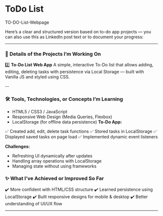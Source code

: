 # ToDo List
TO-DO-List-Webpage

Here’s a clear and structured version based on to-do app projects — you can also use this as LinkedIn post text or to document your progress:

---

### 📌 **Details of the Projects I’m Working On**
2️⃣ **To-Do List Web App**
A simple, interactive To-Do list that allows adding, editing, deleting tasks with persistence via Local Storage — built with Vanilla JS and styled using CSS.

--

### 🛠️ **Tools, Technologies, or Concepts I’m Learning**

* HTML5 / CSS3 / JavaScript
* Responsive Web Design (Media Queries, Flexbox)
* LocalStorage (for offline data persistence)
**To-Do App:**

✅ Created add, edit, delete task functions
✅ Stored tasks in LocalStorage
✅ Displayed saved tasks on page load
✅ Implemented dynamic event listeners

**Challenges:**

* Refreshing UI dynamically after updates
* Handling array operations with LocalStorage
* Managing state without using frameworks


### ✨ **What I’ve Achieved or Improved So Far**

✔️ More confident with HTML/CSS structure
✔️ Learned persistence using LocalStorage
✔️ Built responsive designs for mobile & desktop
✔️ Better understanding of UI/UX flow

---
